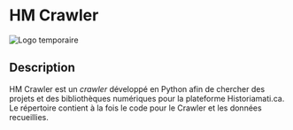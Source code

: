 # HM Crawler
![Logo temporaire](https://cdn.pixabay.com/photo/2013/07/12/13/15/octopus-146667_960_720.png)
## Description
HM Crawler est un _crawler_ développé en Python afin de chercher des projets et des bibliothèques numériques pour la plateforme Historiamati.ca. Le répertoire contient à la fois le code pour le Crawler et les données recueillies. 